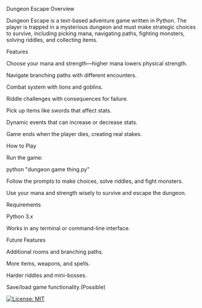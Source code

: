 Dungeon Escape
Overview

Dungeon Escape is a text-based adventure game written in Python.
The player is trapped in a mysterious dungeon and must make strategic choices to survive, including picking mana, navigating paths, fighting monsters, solving riddles, and collecting items.

Features

Choose your mana and strength—higher mana lowers physical strength.

Navigate branching paths with different encounters.

Combat system with lions and goblins.

Riddle challenges with consequences for failure.

Pick up items like swords that affect stats.

Dynamic events that can increase or decrease stats.

Game ends when the player dies, creating real stakes.

How to Play

Run the game:

python "dungeon game thing.py"


Follow the prompts to make choices, solve riddles, and fight monsters.

Use your mana and strength wisely to survive and escape the dungeon.

Requirements

Python 3.x

Works in any terminal or command-line interface.

Future Features

Additional rooms and branching paths.

More items, weapons, and spells.

Harder riddles and mini-bosses.

Save/load game functionality.(Possible)

[![License: MIT](https://img.shields.io/badge/License-MIT-yellow.svg)](LICENSE)

